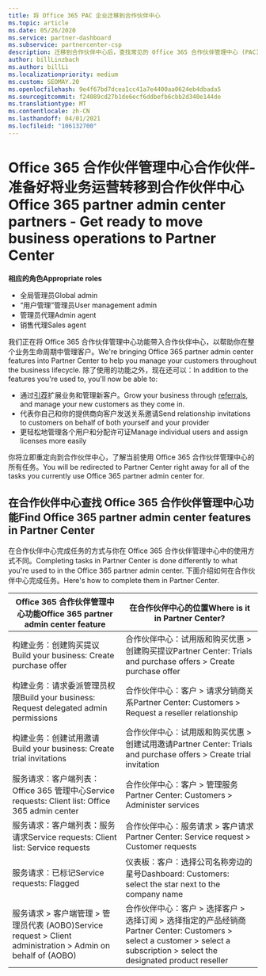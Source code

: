```yaml
---
title: 将 Office 365 PAC 企业迁移到合作伙伴中心
ms.topic: article
ms.date: 05/26/2020
ms.service: partner-dashboard
ms.subservice: partnercenter-csp
description: 迁移到合作伙伴中心后，查找常见的 Office 365 合作伙伴管理中心 (PAC) 功能，如构建你的业务和服务请求。
author: billLinzbach
ms.author: billLi
ms.localizationpriority: medium
ms.custom: SEOMAY.20
ms.openlocfilehash: 9e4f67bd7dcea1cc41a7e4400aa0624eb4dbada5
ms.sourcegitcommit: f24089cd27b1de6ecf6ddbefb6cbb2d340e144de
ms.translationtype: MT
ms.contentlocale: zh-CN
ms.lasthandoff: 04/01/2021
ms.locfileid: "106132700"
---
```

# <a name="office-365-partner-admin-center-partners---get-ready-to-move-business-operations-to-partner-center"></a><span data-ttu-id="8e625-103">Office 365 合作伙伴管理中心合作伙伴-准备好将业务运营转移到合作伙伴中心</span><span class="sxs-lookup"><span data-stu-id="8e625-103">Office 365 partner admin center partners - Get ready to move business operations to Partner Center</span></span>

<span data-ttu-id="8e625-104">**相应的角色**</span><span class="sxs-lookup"><span data-stu-id="8e625-104">**Appropriate roles**</span></span>

- <span data-ttu-id="8e625-105">全局管理员</span><span class="sxs-lookup"><span data-stu-id="8e625-105">Global admin</span></span>
- <span data-ttu-id="8e625-106">“用户管理”管理员</span><span class="sxs-lookup"><span data-stu-id="8e625-106">User management admin</span></span>
- <span data-ttu-id="8e625-107">管理员代理</span><span class="sxs-lookup"><span data-stu-id="8e625-107">Admin agent</span></span>
- <span data-ttu-id="8e625-108">销售代理</span><span class="sxs-lookup"><span data-stu-id="8e625-108">Sales agent</span></span>

<span data-ttu-id="8e625-109">我们正在将 Office 365 合作伙伴管理中心功能带入合作伙伴中心，以帮助你在整个业务生命周期中管理客户。</span><span class="sxs-lookup"><span data-stu-id="8e625-109">We're bringing Office 365 partner admin center features into Partner Center to help you manage your customers throughout the business lifecycle.</span></span> <span data-ttu-id="8e625-110">除了使用的功能之外，现在还可以：</span><span class="sxs-lookup"><span data-stu-id="8e625-110">In addition to the features you're used to, you'll now be able to:</span></span>

- <span data-ttu-id="8e625-111">通过[引荐](referrals.md)扩展业务和管理新客户。</span><span class="sxs-lookup"><span data-stu-id="8e625-111">Grow your business through [referrals](referrals.md), and manage your new customers as they come in.</span></span>
- <span data-ttu-id="8e625-112">代表你自己和你的提供商向客户发送关系邀请</span><span class="sxs-lookup"><span data-stu-id="8e625-112">Send relationship invitations to customers on behalf of both yourself and your provider</span></span>
- <span data-ttu-id="8e625-113">更轻松地管理各个用户和分配许可证</span><span class="sxs-lookup"><span data-stu-id="8e625-113">Manage individual users and assign licenses more easily</span></span>

<span data-ttu-id="8e625-114">你将立即重定向到合作伙伴中心，了解当前使用 Office 365 合作伙伴管理中心的所有任务。</span><span class="sxs-lookup"><span data-stu-id="8e625-114">You will be redirected to Partner Center right away for all of the tasks you currently use Office 365 partner admin center for.</span></span>

## <a name="find-office-365-partner-admin-center-features-in-partner-center"></a><span data-ttu-id="8e625-115">在合作伙伴中心查找 Office 365 合作伙伴管理中心功能</span><span class="sxs-lookup"><span data-stu-id="8e625-115">Find Office 365 partner admin center features in Partner Center</span></span>

<span data-ttu-id="8e625-116">在合作伙伴中心完成任务的方式与你在 Office 365 合作伙伴管理中心中的使用方式不同。</span><span class="sxs-lookup"><span data-stu-id="8e625-116">Completing tasks in Partner Center is done differently to what you're used to in the Office 365 partner admin center.</span></span> <span data-ttu-id="8e625-117">下面介绍如何在合作伙伴中心完成任务。</span><span class="sxs-lookup"><span data-stu-id="8e625-117">Here's how to complete them in Partner Center.</span></span>

| <span data-ttu-id="8e625-118">Office 365 合作伙伴管理中心功能</span><span class="sxs-lookup"><span data-stu-id="8e625-118">Office 365 partner admin center feature</span></span>                       | <span data-ttu-id="8e625-119">在合作伙伴中心的位置</span><span class="sxs-lookup"><span data-stu-id="8e625-119">Where is it in Partner Center?</span></span> | 
|   -----------------------------------------------  | -------------- |
| <span data-ttu-id="8e625-120">构建业务：创建购买提议</span><span class="sxs-lookup"><span data-stu-id="8e625-120">Build your business: Create purchase offer</span></span> | <span data-ttu-id="8e625-121">合作伙伴中心：试用版和购买优惠 > 创建购买提议</span><span class="sxs-lookup"><span data-stu-id="8e625-121">Partner Center: Trials and purchase offers > Create purchase offer</span></span> |
| <span data-ttu-id="8e625-122">构建业务：请求委派管理员权限</span><span class="sxs-lookup"><span data-stu-id="8e625-122">Build your business: Request delegated admin permissions</span></span> | <span data-ttu-id="8e625-123">合作伙伴中心：客户 > 请求分销商关系</span><span class="sxs-lookup"><span data-stu-id="8e625-123">Partner Center: Customers > Request a reseller relationship</span></span> |
| <span data-ttu-id="8e625-124">构建业务：创建试用邀请</span><span class="sxs-lookup"><span data-stu-id="8e625-124">Build your business: Create trial invitations</span></span> | <span data-ttu-id="8e625-125">合作伙伴中心：试用版和购买优惠 > 创建试用邀请</span><span class="sxs-lookup"><span data-stu-id="8e625-125">Partner Center: Trials and purchase offers > Create trial invitation</span></span> |
| <span data-ttu-id="8e625-126">服务请求：客户端列表：Office 365 管理中心</span><span class="sxs-lookup"><span data-stu-id="8e625-126">Service requests: Client list: Office 365 admin center</span></span> | <span data-ttu-id="8e625-127">合作伙伴中心：客户 > 管理服务</span><span class="sxs-lookup"><span data-stu-id="8e625-127">Partner Center: Customers > Administer services</span></span> |
| <span data-ttu-id="8e625-128">服务请求：客户端列表：服务请求</span><span class="sxs-lookup"><span data-stu-id="8e625-128">Service requests: Client list: Service requests</span></span> | <span data-ttu-id="8e625-129">合作伙伴中心：服务请求 > 客户请求</span><span class="sxs-lookup"><span data-stu-id="8e625-129">Partner Center: Service request > Customer requests</span></span> |
| <span data-ttu-id="8e625-130">服务请求：已标记</span><span class="sxs-lookup"><span data-stu-id="8e625-130">Service requests: Flagged</span></span> | <span data-ttu-id="8e625-131">仪表板：客户：选择公司名称旁边的星号</span><span class="sxs-lookup"><span data-stu-id="8e625-131">Dashboard: Customers: select the star next to the company name</span></span> |
| <span data-ttu-id="8e625-132">服务请求 > 客户端管理 > 管理员代表 (AOBO)</span><span class="sxs-lookup"><span data-stu-id="8e625-132">Service request > Client administration > Admin on behalf of (AOBO)</span></span> | <span data-ttu-id="8e625-133">合作伙伴中心：客户 > 选择客户 > 选择订阅 > 选择指定的产品经销商</span><span class="sxs-lookup"><span data-stu-id="8e625-133">Partner Center: Customers > select a customer > select a subscription > select the designated product reseller</span></span> |


